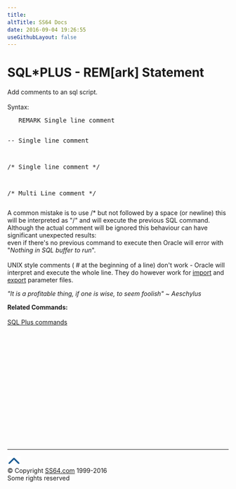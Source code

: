 ```yaml
---
title:
altTitle: SS64 Docs
date: 2016-09-04 19:26:55
useGithubLayout: false
---
```

<!-- #BeginLibraryItem "/Library/head_orasyntax.lbi" --><!-- #EndLibraryItem --><h1>SQL*PLUS - REM[ark] Statement </h1> 
<p>Add comments to an sql script.<br>
  <br>
  Syntax:</p>
<pre>   REMARK Single line comment 

   -- Single line comment

   /* Single line comment */

   /* 
     Multi Line
     comment
   */</pre>
<p>A common mistake is to use /* but not followed by a space (or newline) this 
  will be interpreted as "/" and will execute the previous SQL command.<br>
  Although the actual comment will be ignored this behaviour can have significant 
  unexpected results:<br>
  even if there's no previous command to execute then Oracle will error with "<i>Nothing 
  in SQL buffer to run</i>". <br>
  <br>
  UNIX style comments ( # at the beginning of a line) don't work - Oracle will 
  interpret and execute the whole line. They do however work for <a href="syntax-Imp.txt">import</a> 
  and <a href="syntax-exp.txt">export</a> parameter files.</p>
<p class="quote"><i>"It is a profitable thing, if one is wise, to seem foolish" ~ Aeschylus</i></p>
<p><b> Related Commands:</b><br><br>
<a href="syntax-sqlplus.html">SQL Plus commands</a><br>
</p><!-- #BeginLibraryItem "/Library/foot_ora.lbi" --><p><script async="" src="//pagead2.googlesyndication.com/pagead/js/adsbygoogle.js"></script>
<!-- oracle-footer -->
<ins class="adsbygoogle" style="display:inline-block;width:300px;height:250px" data-ad-client="ca-pub-6140977852749469" data-ad-slot="4275490898"></ins>
<script>
(adsbygoogle = window.adsbygoogle || []).push({});
</script></p>
<hr>
<div id="bl" class="footer"><a href="#"><img src="../images/top.png" width="30" height="22" alt="Back to the Top"></a></div>
<div id="br" class="footer, tagline">© Copyright <a href="http://ss64.com/">SS64.com</a> 1999-2016<br>
Some rights reserved</div><!-- #EndLibraryItem -->

